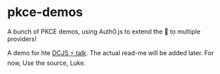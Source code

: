 # pkce-demos
A bunch of PKCE demos, using Auth0.js to extend the 🔐 to multiple providers!

A demo for hte [DCJS ⚡️ talk](https://www.icloud.com/keynote/0-tMmWLPOSm7qc5Qam-Ei7BlQ#Hybrid_Apps_and_Oauth). 
The actual read-me will be added later. For now, Use the source, Luke.
